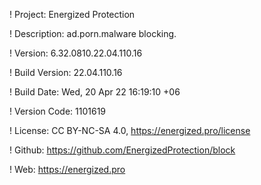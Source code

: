 ! Project: Energized Protection

! Description: ad.porn.malware blocking.

! Version: 6.32.0810.22.04.110.16

! Build Version: 22.04.110.16

! Build Date: Wed, 20 Apr 22 16:19:10 +06

! Version Code: 1101619

! License: CC BY-NC-SA 4.0, https://energized.pro/license

! Github: https://github.com/EnergizedProtection/block

! Web: https://energized.pro

